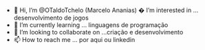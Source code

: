 - 👋 Hi, I’m @OTaldoTchelo  (Marcelo Ananias)
  � I’m interested in ...  desenvolvimento de jogos 
- 🌱 I’m currently learning ... linguagens de programação
-   💞️ I’m looking to collaborate on ...criação e desenvolvimento
- 📫 How to reach me ... por aqui ou linkedin

<!---
OTaldoTchelo/OTaldoTchelo is a ✨ special ✨ repository because its `README.md` (this file) appears on your GitHub profile.
You can click the Preview link to take a look at your changes.
--->
